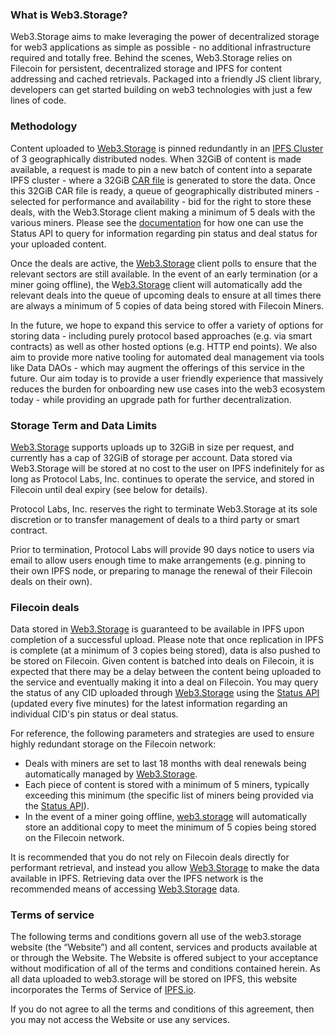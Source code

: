 ### What is Web3.Storage?

Web3.Storage aims to make leveraging the power of decentralized storage for web3 applications as simple as possible - no additional infrastructure required and totally free. Behind the scenes, Web3.Storage relies on Filecoin for persistent, decentralized storage and IPFS for content addressing and cached retrievals. Packaged into a friendly JS client library, developers can get started building on web3 technologies with just a few lines of code.

### Methodology

Content uploaded to [Web3.Storage](http://web3.storage) is pinned redundantly in an [IPFS Cluster](https://cluster.ipfs.io/) of 3 geographically distributed nodes. When 32GiB of content is made available, a request is made to pin a new batch of content into a separate IPFS cluster - where a 32GiB [CAR file](https://ipld.io/specs/transport/car/carv2/#summary) is generated to store the data. Once this 32GiB CAR file is ready, a queue of geographically distributed miners - selected for performance and availability - bid for the right to store these deals, with the Web3.Storage client making a minimum of 5 deals with the various miners. Please see the [documentation](/) for how one can use the Status API to query for information regarding pin status and deal status for your uploaded content.

Once the deals are active, the [Web3.Storage](http://web3.storage) client polls to ensure that the relevant sectors are still available. In the event of an early termination (or a miner going offline), the W[eb3.Storage](http://web3.storage) client will automatically add the relevant deals into the queue of upcoming deals to ensure at all times there are always a minimum of 5 copies of data being stored with Filecoin Miners.

In the future, we hope to expand this service to offer a variety of options for storing data - including purely protocol based approaches (e.g. via smart contracts) as well as other hosted options (e.g. HTTP end points). We also aim to provide more native tooling for automated deal management via tools like Data DAOs - which may augment the offerings of this service in the future. Our aim today is to provide a user friendly experience that massively reduces the burden for onboarding new use cases into the web3 ecosystem today - while providing an upgrade path for further decentralization.

### Storage Term and Data Limits

[Web3.Storage](http://web3.storage) supports uploads up to 32GiB in size per request, and currently has a cap of 32GiB of storage per account. Data stored via Web3.Storage will be stored at no cost to the user on IPFS indefinitely for as long as Protocol Labs, Inc. continues to operate the service, and stored in Filecoin until deal expiry (see below for details).

Protocol Labs, Inc. reserves the right to terminate Web3.Storage at its sole discretion or to transfer management of deals to a third party or smart contract.

Prior to termination, Protocol Labs will provide 90 days notice to users via email to allow users enough time to make arrangements (e.g. pinning to their own IPFS node, or preparing to manage the renewal of their Filecoin deals on their own).

### Filecoin deals

Data stored in [Web3.Storage](http://web3.storage) is guaranteed to be available in IPFS upon completion of a successful upload. Please note that once replication in IPFS is complete (at a minimum of 3 copies being stored), data is also pushed to be stored on Filecoin. Given content is batched into deals on Filecoin, it is expected that there may be a delay between the content being uploaded to the service and eventually making it into a deal on Filecoin. You may query the status of any CID uploaded through [Web3.Storage](http://web3.storage) using the [Status API](/) (updated every five minutes) for the latest information regarding an individual CID's pin status or deal status.

For reference, the following parameters and strategies are used to ensure highly redundant storage on the Filecoin network:

- Deals with miners are set to last 18 months with deal renewals being automatically managed by [Web3.Storage](http://web3.storage).
- Each piece of content is stored with a minimum of 5 miners, typically exceeding this minimum (the specific list of miners being provided via the [Status API](/)).
- In the event of a miner going offline, [web3.storage](http://web3.storage) will automatically store an additional copy to meet the minimum of 5 copies being stored on the Filecoin network.

It is recommended that you do not rely on Filecoin deals directly for performant retrieval, and instead you allow [Web3.Storage](http://web3.storage) to make the data available in IPFS. Retrieving data over the IPFS network is the recommended means of accessing [Web3.Storage](http://web3.storage) data.

### Terms of service

The following terms and conditions govern all use of the web3.storage website (the “Website”) and all content, services and products available at or through the Website. The Website is offered subject to your acceptance without modification of all of the terms and conditions contained herein. As all data uploaded to web3.storage will be stored on IPFS, this website incorporates the Terms of Service of [IPFS.io](http://ipfs.io/).

If you do not agree to all the terms and conditions of this agreement, then you may not access the Website or use any services.
